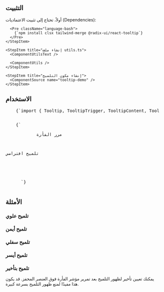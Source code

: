 <ComponentPreview name="tooltip-demo" />

## التثبيت

<div className="not-prose px-4 md:px-0">
  <Step>
    <StepItem title="تثبيت الاعتماديات">
      أولاً، تحتاج إلى تثبيت الاعتماديات (Dependencies):

      <Pre className="language-bash">
        {`npm install clsx tailwind-merge @radix-ui/react-tooltip`}
      </Pre>
    </StepItem>

    <StepItem title="إنشاء ملف utils.ts">
      <ComponentUtilsText />

      <ComponentUtils />
    </StepItem>

    <StepItem title="إنشاء مكون التلميح">
      <ComponentSource name="tooltip-demo" />
    </StepItem>
  </Step>
</div>

## الاستخدام

<div className="space-y-6">
  <Pre>
    {`import { Tooltip, TooltipTrigger, TooltipContent, TooltipProvider } from "@/components/ui/tooltip"`}
  </Pre>

  <Pre>
    {`<TooltipProvider>
          <Tooltip>
            <TooltipTrigger asChild>مرر الفأرة</TooltipTrigger>
            <TooltipContent>
              <p>تلميح افتراضي</p>
            </TooltipContent>
          </Tooltip>
        </TooltipProvider>
      `}
  </Pre>
</div>

## الأمثلة

### تلميح علوي

<ComponentPreview name="tooltip-demo" variant="top" />

### تلميح أيمن

<ComponentPreview name="tooltip-demo" variant="right" />

### تلميح سفلي

<ComponentPreview name="tooltip-demo" variant="bottom" />

### تلميح أيسر

<ComponentPreview name="tooltip-demo" variant="left" />

### تلميح بتأخير

يمكنك تعيين تأخير لظهور التلميح بعد تمرير مؤشر الفأرة فوق العنصر المحفز. قد يكون هذا مفيدًا لمنع ظهور التلميح بسرعة كبيرة.

<ComponentPreview name="tooltip-demo" variant="delay" />
